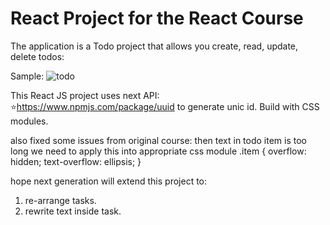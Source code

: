 # React Project for the React Course

The application is a Todo project that allows you create, read, update, delete todos:

Sample:
![todo](https://github.com/LysenkoDenys/Todo-v2-2023-07-15/assets/105970854/9a71553b-0f48-47a2-a652-2efbaee2242d)

This React JS project uses next API: ⭐https://www.npmjs.com/package/uuid to generate unic id.
Build with CSS modules.

also fixed some issues from original course:
then text in todo item is too long we need to apply this into appropriate css module
.item {
overflow: hidden;
text-overflow: ellipsis;
}

hope next generation will extend this project to:

1. re-arrange tasks.
2. rewrite text inside task.
